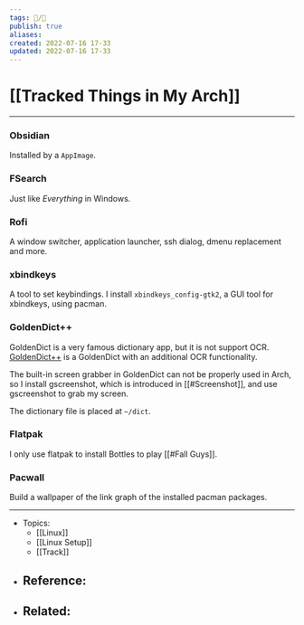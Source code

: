 ```yaml
---
tags: 📝️/🌱️
publish: true
aliases: 
created: 2022-07-16 17-33
updated: 2022-07-16 17-33
---
```


# [[Tracked Things in My Arch]]

---

### Obsidian
Installed by a `AppImage`.

### FSearch
Just like *Everything* in Windows.

### Rofi
A window switcher, application launcher, ssh dialog, dmenu replacement and more.

### xbindkeys
A tool to set keybindings.
I install `xbindkeys_config-gtk2`, a GUI tool for xbindkeys, using pacman.

### GoldenDict++
GoldenDict is a very famous dictionary app, but it is not support OCR. [GoldenDict++](https://autoptr.top/gdocr/GoldenDict-OCR-Deployment/) is a GoldenDict with an additional OCR functionality.

The built-in screen grabber in GoldenDict can not be properly used in Arch, so I install gscreenshot, which is introduced in [[#Screenshot]], and use gscreenshot to grab my screen.

The dictionary file is placed at `~/dict`.

### Flatpak
I only use flatpak to install Bottles to play [[#Fall Guys]].

### Pacwall
Build a wallpaper of the link graph of the installed pacman packages.

---

- Topics: 
	- [[Linux]]
	- [[Linux Setup]]
	- [[Track]]
- Reference:
	- 
- Related:
	- 
